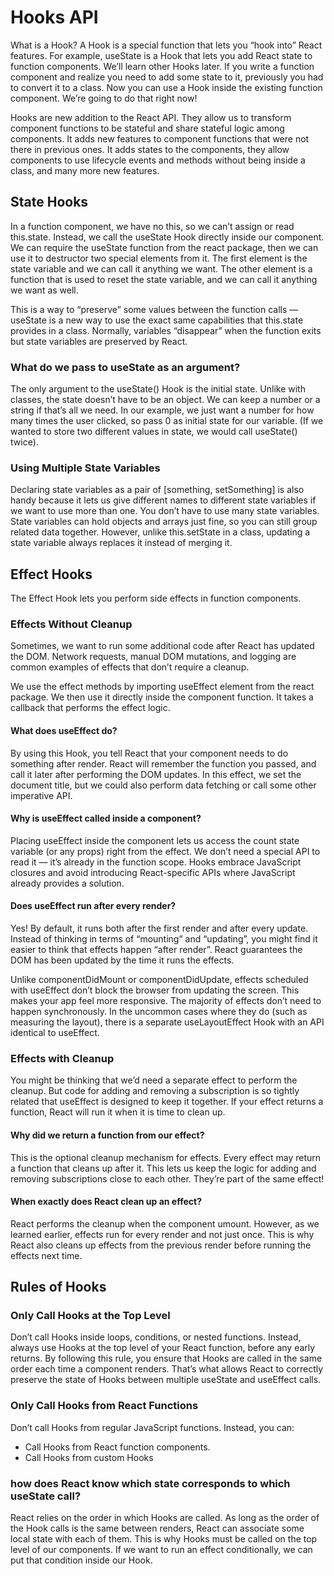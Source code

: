 # Hooks API

What is a Hook? A Hook is a special function that lets you “hook into” React features. For example, useState is a Hook that lets you add React state to function components. We’ll learn other Hooks later. If you write a function component and realize you need to add some state to it, previously you had to convert it to a class. Now you can use a Hook inside the existing function component. We’re going to do that right now!

Hooks are new addition to the React API. They allow us to transform component functions to be stateful and share stateful logic among components. It adds new features to component functions that were not there in previous ones. It adds states to the components, they allow components to use lifecycle events and methods without being inside a class, and many more new features.

## State Hooks

In a function component, we have no this, so we can’t assign or read this.state. Instead, we call the useState Hook directly inside our component. We can require the useState function from the react package, then we can use it to destructor two special elements from it. The first element is the state variable and we can call it anything we want. The other element is a function that is used to reset the state variable, and we can call it anything we want as well.

This is a way to “preserve” some values between the function calls — useState is a new way to use the exact same capabilities that this.state provides in a class. Normally, variables “disappear” when the function exits but state variables are preserved by React.

### What do we pass to useState as an argument?

The only argument to the useState() Hook is the initial state. Unlike with classes, the state doesn’t have to be an object. We can keep a number or a string if that’s all we need. In our example, we just want a number for how many times the user clicked, so pass 0 as initial state for our variable. (If we wanted to store two different values in state, we would call useState() twice).

### Using Multiple State Variables

Declaring state variables as a pair of [something, setSomething] is also handy because it lets us give different names to different state variables if we want to use more than one. You don’t have to use many state variables. State variables can hold objects and arrays just fine, so you can still group related data together. However, unlike this.setState in a class, updating a state variable always replaces it instead of merging it.

## Effect Hooks

The Effect Hook lets you perform side effects in function components.

### Effects Without Cleanup

Sometimes, we want to run some additional code after React has updated the DOM. Network requests, manual DOM mutations, and logging are common examples of effects that don’t require a cleanup.

We use the effect methods by importing useEffect element from the react package. We then use it directly inside the component function. It takes a callback that performs the effect logic.

#### What does useEffect do?

By using this Hook, you tell React that your component needs to do something after render. React will remember the function you passed, and call it later after performing the DOM updates. In this effect, we set the document title, but we could also perform data fetching or call some other imperative API.

#### Why is useEffect called inside a component?

Placing useEffect inside the component lets us access the count state variable (or any props) right from the effect. We don’t need a special API to read it — it’s already in the function scope. Hooks embrace JavaScript closures and avoid introducing React-specific APIs where JavaScript already provides a solution.

#### Does useEffect run after every render?

Yes! By default, it runs both after the first render and after every update. Instead of thinking in terms of “mounting” and “updating”, you might find it easier to think that effects happen “after render”. React guarantees the DOM has been updated by the time it runs the effects.

Unlike componentDidMount or componentDidUpdate, effects scheduled with useEffect don’t block the browser from updating the screen. This makes your app feel more responsive. The majority of effects don’t need to happen synchronously. In the uncommon cases where they do (such as measuring the layout), there is a separate useLayoutEffect Hook with an API identical to useEffect.

### Effects with Cleanup

You might be thinking that we’d need a separate effect to perform the cleanup. But code for adding and removing a subscription is so tightly related that useEffect is designed to keep it together. If your effect returns a function, React will run it when it is time to clean up.

#### Why did we return a function from our effect?

This is the optional cleanup mechanism for effects. Every effect may return a function that cleans up after it. This lets us keep the logic for adding and removing subscriptions close to each other. They’re part of the same effect!

#### When exactly does React clean up an effect?

React performs the cleanup when the component umount. However, as we learned earlier, effects run for every render and not just once. This is why React also cleans up effects from the previous render before running the effects next time.

## Rules of Hooks

### Only Call Hooks at the Top Level

Don’t call Hooks inside loops, conditions, or nested functions. Instead, always use Hooks at the top level of your React function, before any early returns. By following this rule, you ensure that Hooks are called in the same order each time a component renders. That’s what allows React to correctly preserve the state of Hooks between multiple useState and useEffect calls.

### Only Call Hooks from React Functions

Don’t call Hooks from regular JavaScript functions. Instead, you can:

* Call Hooks from React function components.
* Call Hooks from custom Hooks

### how does React know which state corresponds to which useState call?

React relies on the order in which Hooks are called. As long as the order of the Hook calls is the same between renders, React can associate some local state with each of them. This is why Hooks must be called on the top level of our components. If we want to run an effect conditionally, we can put that condition inside our Hook.
